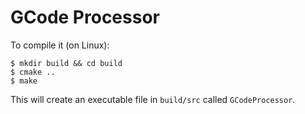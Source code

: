 # GCode Processor

To compile it (on Linux):
```
$ mkdir build && cd build
$ cmake ..
$ make
```
This will create an executable file in `build/src` called `GCodeProcessor`.
